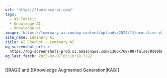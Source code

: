 ```yaml
---
url: 'https://luminary-ai.com/'
tags:
  - AI-Toolkit
  - Knowledge-AI
  - knowledge-ai
image: 'https://luminary-ai.com/wp-content/uploads/2024/11/executive-v2-300.png'
site_name: Luminary AI
title: AI ChatBot - Luminary AI
og_screenshot_url: >-
  https://og-screenshots-prod.s3.amazonaws.com/1366x768/80/false/0d80b887d5c7d8b3f515079c2f3ac78a1870c08f81e98154b5644d3c097ac529.jpeg
og_last_fetch: 2025-03-07T05:19:18.722Z
---
```

[[RAG]] and [[Knowledge Augmented Generation|KAG]] 
